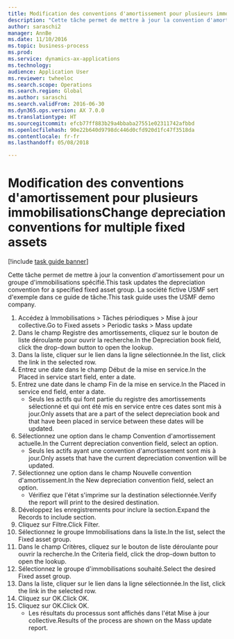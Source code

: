 ```yaml
--- 
title: Modification des conventions d'amortissement pour plusieurs immobilisations
description: "Cette tâche permet de mettre à jour la convention d'amortissement pour un groupe d'immobilisations spécifié."
author: saraschi2
manager: AnnBe
ms.date: 11/10/2016
ms.topic: business-process
ms.prod: 
ms.service: dynamics-ax-applications
ms.technology: 
audience: Application User
ms.reviewer: twheeloc
ms.search.scope: Operations
ms.search.region: Global
ms.author: saraschi
ms.search.validFrom: 2016-06-30
ms.dyn365.ops.version: AX 7.0.0
ms.translationtype: HT
ms.sourcegitcommit: efcb77ff883b29a4bbaba27551e02311742afbbd
ms.openlocfilehash: 90e22b640d9798dc446d0cfd920d1fc47f3518da
ms.contentlocale: fr-fr
ms.lasthandoff: 05/08/2018

---
```

# <a name="change-depreciation-conventions-for-multiple-fixed-assets"></a><span data-ttu-id="55b93-103">Modification des conventions d'amortissement pour plusieurs immobilisations</span><span class="sxs-lookup"><span data-stu-id="55b93-103">Change depreciation conventions for multiple fixed assets</span></span>

[!include [task guide banner](../../includes/task-guide-banner.md)]

<span data-ttu-id="55b93-104">Cette tâche permet de mettre à jour la convention d'amortissement pour un groupe d'immobilisations spécifié.</span><span class="sxs-lookup"><span data-stu-id="55b93-104">This task updates the depreciation convention for a specified fixed asset group.</span></span> <span data-ttu-id="55b93-105">La société fictive USMF sert d'exemple dans ce guide de tâche.</span><span class="sxs-lookup"><span data-stu-id="55b93-105">This task guide uses the USMF demo company.</span></span>

1. <span data-ttu-id="55b93-106">Accédez à Immobilisations > Tâches périodiques > Mise à jour collective.</span><span class="sxs-lookup"><span data-stu-id="55b93-106">Go to Fixed assets > Periodic tasks > Mass update</span></span>
2. <span data-ttu-id="55b93-107">Dans le champ Registre des amortissements, cliquez sur le bouton de liste déroulante pour ouvrir la recherche.</span><span class="sxs-lookup"><span data-stu-id="55b93-107">In the Depreciation book field, click the drop-down button to open the lookup.</span></span>
3. <span data-ttu-id="55b93-108">Dans la liste, cliquer sur le lien dans la ligne sélectionnée.</span><span class="sxs-lookup"><span data-stu-id="55b93-108">In the list, click the link in the selected row.</span></span>
4. <span data-ttu-id="55b93-109">Entrez une date dans le champ Début de la mise en service.</span><span class="sxs-lookup"><span data-stu-id="55b93-109">In the Placed in service start field, enter a date.</span></span>
5. <span data-ttu-id="55b93-110">Entrez une date dans le champ Fin de la mise en service.</span><span class="sxs-lookup"><span data-stu-id="55b93-110">In the Placed in service end field, enter a date.</span></span>
    * <span data-ttu-id="55b93-111">Seuls les actifs qui font partie du registre des amortissements sélectionné et qui ont été mis en service entre ces dates sont mis à jour.</span><span class="sxs-lookup"><span data-stu-id="55b93-111">Only assets that are a part of the select depreciation book and that have been placed in service between these dates will be updated.</span></span>  
6. <span data-ttu-id="55b93-112">Sélectionnez une option dans le champ Convention d'amortissement actuelle.</span><span class="sxs-lookup"><span data-stu-id="55b93-112">In the Current depreciation convention field, select an option.</span></span>
    * <span data-ttu-id="55b93-113">Seuls les actifs ayant une convention d'amortissement sont mis à jour.</span><span class="sxs-lookup"><span data-stu-id="55b93-113">Only assets that have the current depreciation convention will be updated.</span></span>  
7. <span data-ttu-id="55b93-114">Sélectionnez une option dans le champ Nouvelle convention d'amortissement.</span><span class="sxs-lookup"><span data-stu-id="55b93-114">In the New depreciation convention field, select an option.</span></span>
    * <span data-ttu-id="55b93-115">Vérifiez que l'état s'imprime sur la destination sélectionnée.</span><span class="sxs-lookup"><span data-stu-id="55b93-115">Verify the report will print to the desired destination.</span></span>  
8. <span data-ttu-id="55b93-116">Développez les enregistrements pour inclure la section.</span><span class="sxs-lookup"><span data-stu-id="55b93-116">Expand the Records to include section.</span></span>
9. <span data-ttu-id="55b93-117">Cliquez sur Filtre.</span><span class="sxs-lookup"><span data-stu-id="55b93-117">Click Filter.</span></span>
10. <span data-ttu-id="55b93-118">Sélectionnez le groupe Immobilisations dans la liste.</span><span class="sxs-lookup"><span data-stu-id="55b93-118">In the list, select the Fixed asset group.</span></span>
11. <span data-ttu-id="55b93-119">Dans le champ Critères, cliquez sur le bouton de liste déroulante pour ouvrir la recherche.</span><span class="sxs-lookup"><span data-stu-id="55b93-119">In the Criteria field, click the drop-down button to open the lookup.</span></span>
12. <span data-ttu-id="55b93-120">Sélectionnez le groupe d'immobilisations souhaité.</span><span class="sxs-lookup"><span data-stu-id="55b93-120">Select the desired Fixed asset group.</span></span>
13. <span data-ttu-id="55b93-121">Dans la liste, cliquer sur le lien dans la ligne sélectionnée.</span><span class="sxs-lookup"><span data-stu-id="55b93-121">In the list, click the link in the selected row.</span></span>
14. <span data-ttu-id="55b93-122">Cliquez sur OK.</span><span class="sxs-lookup"><span data-stu-id="55b93-122">Click OK.</span></span>
15. <span data-ttu-id="55b93-123">Cliquez sur OK.</span><span class="sxs-lookup"><span data-stu-id="55b93-123">Click OK.</span></span>
    *  <span data-ttu-id="55b93-124">Les résultats du processus sont affichés dans l'état Mise à jour collective.</span><span class="sxs-lookup"><span data-stu-id="55b93-124">Results of the process are shown on the Mass update report.</span></span>     


